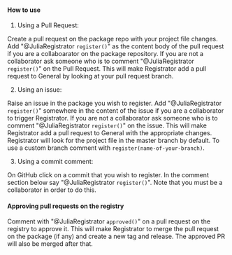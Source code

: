 #### How to use

1) Using a Pull Request:

Create a pull request on the package repo with your project file changes. Add "@JuliaRegistrator `register()`" as the content body of the pull request if you are a collaboarator on the package repository. If you are not a collaborator ask someone who is to comment "@JuliaRegistrator `register()`" on the Pull Request. This will make Registrator add a pull request to General by looking at your pull request branch.

2) Using an issue:

Raise an issue in the package you wish to register. Add "@JuliaRegistrator `register()`" somewhere in the content of the issue if you are a collaborator to trigger Registrator. If you are not a collaborator ask someone who is to comment "@JuliaRegistrator `register()`" on the issue. This will make Registrator add a pull request to General with the appropriate changes. Registrator will look for the project file in the master branch by default. To use a custom branch comment with `register(name-of-your-branch)`.

3) Using a commit comment:

On GitHub click on a commit that you wish to register. In the comment section below say "@JuliaRegistrator `register()`". Note that you must be a collaborator in order to do this.

#### Approving pull requests on the registry

Comment with "@JuliaRegistrator `approved()`" on a pull request on the registry to approve it. This will make Registrator to merge the pull request on the package (if any) and create a new tag and release. The approved PR will also be merged after that.
